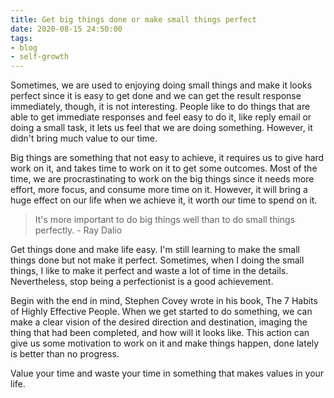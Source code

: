 ```yaml
---
title: Get big things done or make small things perfect
date: 2020-08-15 24:50:00
tags: 
- blog
- self-growth
---
```


Sometimes, we are used to enjoying doing small things and make it looks perfect since it is easy to get done and we can get the result response immediately, though, it is not interesting. People like to do things that are able to get immediate responses and feel easy to do it, like reply email or doing a small task, it lets us feel that we are doing something. However, it didn't bring much value to our time.

Big things are something that not easy to achieve, it requires us to give hard work on it, and takes time to work on it to get some outcomes. Most of the time, we are procrastinating to work on the big things since it needs more effort, more focus, and consume more time on it. However, it will bring a huge effect on our life when we achieve it, it worth our time to spend on it. 

>It's more important to do big things well than to do small things perfectly. - Ray Dalio

Get things done and make life easy. I'm still learning to make the small things done but not make it perfect. Sometimes, when I doing the small things, I like to make it perfect and waste a lot of time in the details. Nevertheless, stop being a perfectionist is a good achievement.

Begin with the end in mind, Stephen Covey wrote in his book, The 7 Habits of Highly Effective People. When we get started to do something, we can make a clear vision of the desired direction and destination, imaging the thing that had been completed, and how will it looks like. This action can give us some motivation to work on it and make things happen, done lately is better than no progress.

Value your time and waste your time in something that makes values in your life.